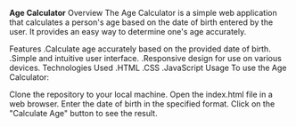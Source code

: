 **Age Calculator**
Overview
The Age Calculator is a simple web application that calculates a person's age based on the date of birth entered by the user. It provides an easy way to determine one's age accurately.

Features
.Calculate age accurately based on the provided date of birth.
.Simple and intuitive user interface.
.Responsive design for use on various devices.
Technologies Used
.HTML
.CSS
.JavaScript
Usage
To use the Age Calculator:

Clone the repository to your local machine.
Open the index.html file in a web browser.
Enter the date of birth in the specified format.
Click on the "Calculate Age" button to see the result.
